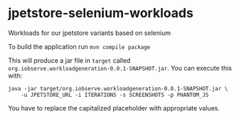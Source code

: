 # jpetstore-selenium-workloads
Workloads for our jpetstore variants based on selenium

To build the application run
`mvn compile package`

This will produce a jar file in `target` called `org.iobserve.workloadgeneration-0.0.1-SNAPSHOT.jar`.
You can execute this with:
```
java -jar target/org.iobserve.workloadgeneration-0.0.1-SNAPSHOT.jar \
	-u JPETSTORE_URL -i ITERATIONS -s SCREENSHOTS -p PHANTOM_JS
```

You have to replace the capitalized placeholder with appropriate values.


